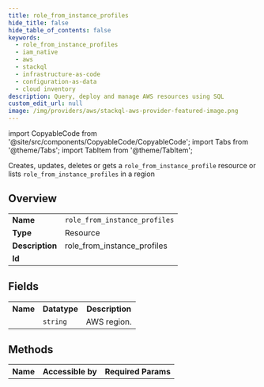 ```yaml
---
title: role_from_instance_profiles
hide_title: false
hide_table_of_contents: false
keywords:
  - role_from_instance_profiles
  - iam_native
  - aws
  - stackql
  - infrastructure-as-code
  - configuration-as-data
  - cloud inventory
description: Query, deploy and manage AWS resources using SQL
custom_edit_url: null
image: /img/providers/aws/stackql-aws-provider-featured-image.png
---
```


import CopyableCode from '@site/src/components/CopyableCode/CopyableCode';
import Tabs from '@theme/Tabs';
import TabItem from '@theme/TabItem';

Creates, updates, deletes or gets a <code>role_from_instance_profile</code> resource or lists <code>role_from_instance_profiles</code> in a region

## Overview
<table><tbody>
<tr><td><b>Name</b></td><td><code>role_from_instance_profiles</code></td></tr>
<tr><td><b>Type</b></td><td>Resource</td></tr>
<tr><td><b>Description</b></td><td>role_from_instance_profiles</td></tr>
<tr><td><b>Id</b></td><td><CopyableCode code="aws.iam_native.role_from_instance_profiles" /></td></tr>
</tbody></table>

## Fields
<table><tbody><tr><th>Name</th><th>Datatype</th><th>Description</th></tr><tr><td><CopyableCode code="region" /></td><td><code>string</code></td><td>AWS region.</td></tr>
</tbody></table>

## Methods

<table><tbody>
  <tr>
    <th>Name</th>
    <th>Accessible by</th>
    <th>Required Params</th>
  </tr>
</tbody></table>






